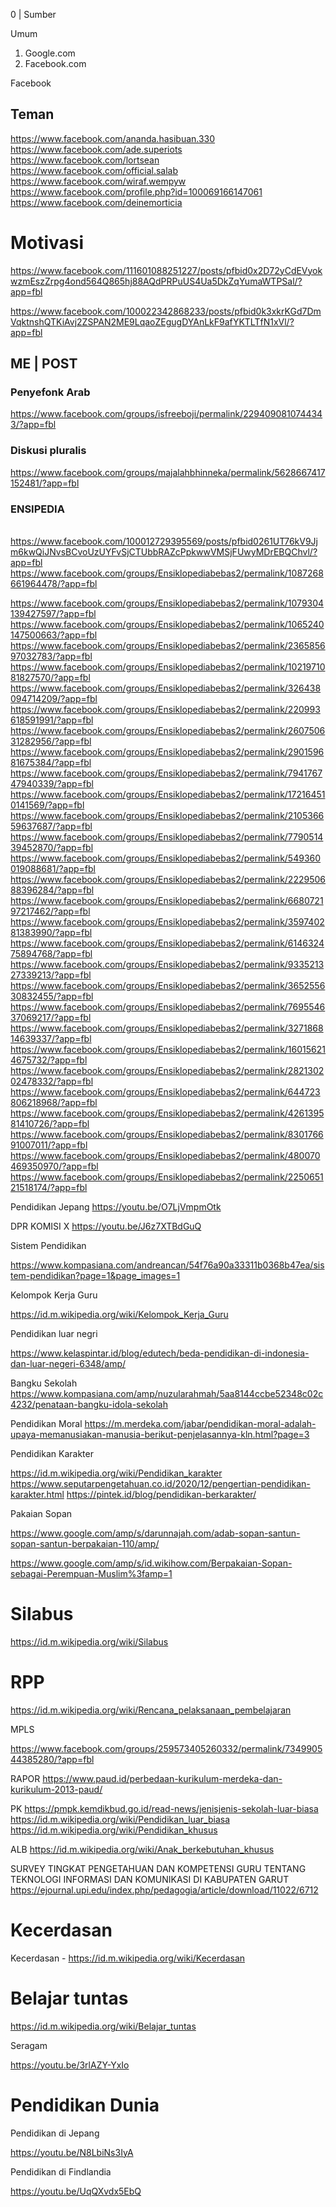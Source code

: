 0 | Sumber

Umum
1. Google.com
2. Facebook.com

Facebook

## Teman

https://www.facebook.com/ananda.hasibuan.330
https://www.facebook.com/ade.superiots
https://www.facebook.com/lortsean
https://www.facebook.com/official.salab
https://www.facebook.com/wiraf.wempyw
https://www.facebook.com/profile.php?id=100069166147061
https://www.facebook.com/deinemorticia


# Motivasi
https://www.facebook.com/111601088251227/posts/pfbid0x2D72yCdEVyokwzmEszZrpg4ond564Q865hj88AQdPRPuUS4Ua5DkZqYumaWTPSal/?app=fbl

https://www.facebook.com/100022342868233/posts/pfbid0k3xkrKGd7DmVqktnshQTKiAvj2ZSPAN2ME9LqaoZEgugDYAnLkF9afYKTLTfN1xVl/?app=fbl

## ME | POST

### Penyefonk Arab
https://www.facebook.com/groups/isfreeboji/permalink/2294090810744343/?app=fbl

### Diskusi pluralis

https://www.facebook.com/groups/majalahbhinneka/permalink/5628667417152481/?app=fbl


### ENSIPEDIA
  https://www.facebook.com/100012729395569/posts/pfbid0261UT76kV9Jjm6kwQiJNvsBCvoUzUYFvSjCTUbbRAZcPpkwwVMSjFUwyMDrEBQChvl/?app=fbl
  https://www.facebook.com/groups/Ensiklopediabebas2/permalink/1087268661964478/?app=fbl
  

https://www.facebook.com/groups/Ensiklopediabebas2/permalink/1079304139427597/?app=fbl
https://www.facebook.com/groups/Ensiklopediabebas2/permalink/1065240147500663/?app=fbl
https://www.facebook.com/groups/Ensiklopediabebas2/permalink/236585697032783/?app=fbl
https://www.facebook.com/groups/Ensiklopediabebas2/permalink/1021971081827570/?app=fbl
https://www.facebook.com/groups/Ensiklopediabebas2/permalink/326438094714209/?app=fbl
https://www.facebook.com/groups/Ensiklopediabebas2/permalink/220993618591991/?app=fbl
https://www.facebook.com/groups/Ensiklopediabebas2/permalink/260750631282956/?app=fbl
https://www.facebook.com/groups/Ensiklopediabebas2/permalink/290159681675384/?app=fbl
https://www.facebook.com/groups/Ensiklopediabebas2/permalink/794176747940339/?app=fbl
https://www.facebook.com/groups/Ensiklopediabebas2/permalink/172164510141569/?app=fbl
https://www.facebook.com/groups/Ensiklopediabebas2/permalink/210536659637687/?app=fbl
https://www.facebook.com/groups/Ensiklopediabebas2/permalink/779051439452870/?app=fbl
https://www.facebook.com/groups/Ensiklopediabebas2/permalink/549360019088681/?app=fbl
https://www.facebook.com/groups/Ensiklopediabebas2/permalink/222950688396284/?app=fbl
https://www.facebook.com/groups/Ensiklopediabebas2/permalink/668072197217462/?app=fbl
https://www.facebook.com/groups/Ensiklopediabebas2/permalink/359740281383990/?app=fbl
https://www.facebook.com/groups/Ensiklopediabebas2/permalink/614632475894768/?app=fbl
https://www.facebook.com/groups/Ensiklopediabebas2/permalink/933521327339213/?app=fbl
https://www.facebook.com/groups/Ensiklopediabebas2/permalink/365255630832455/?app=fbl
https://www.facebook.com/groups/Ensiklopediabebas2/permalink/769554637069217/?app=fbl
https://www.facebook.com/groups/Ensiklopediabebas2/permalink/327186814639337/?app=fbl
https://www.facebook.com/groups/Ensiklopediabebas2/permalink/160156214675732/?app=fbl
https://www.facebook.com/groups/Ensiklopediabebas2/permalink/282130202478332/?app=fbl
https://www.facebook.com/groups/Ensiklopediabebas2/permalink/644723806218968/?app=fbl
https://www.facebook.com/groups/Ensiklopediabebas2/permalink/426139581410726/?app=fbl
https://www.facebook.com/groups/Ensiklopediabebas2/permalink/830176691007011/?app=fbl
https://www.facebook.com/groups/Ensiklopediabebas2/permalink/480070469350970/?app=fbl
https://www.facebook.com/groups/Ensiklopediabebas2/permalink/225065121518174/?app=fbl


Pendidikan Jepang
https://youtu.be/O7LjVmpmOtk

DPR KOMISI X
https://youtu.be/J6z7XTBdGuQ

Sistem Pendidikan

https://www.kompasiana.com/andreancan/54f76a90a33311b0368b47ea/sistem-pendidikan?page=1&page_images=1

Kelompok Kerja Guru

https://id.m.wikipedia.org/wiki/Kelompok_Kerja_Guru

Pendidikan luar negri

https://www.kelaspintar.id/blog/edutech/beda-pendidikan-di-indonesia-dan-luar-negeri-6348/amp/


Bangku Sekolah
https://www.kompasiana.com/amp/nuzularahmah/5aa8144ccbe52348c02c4232/penataan-bangku-idola-sekolah

Pendidikan Moral
https://m.merdeka.com/jabar/pendidikan-moral-adalah-upaya-memanusiakan-manusia-berikut-penjelasannya-kln.html?page=3

Pendidikan Karakter

https://id.m.wikipedia.org/wiki/Pendidikan_karakter
https://www.seputarpengetahuan.co.id/2020/12/pengertian-pendidikan-karakter.html
https://pintek.id/blog/pendidikan-berkarakter/

Pakaian Sopan

https://www.google.com/amp/s/darunnajah.com/adab-sopan-santun-sopan-santun-berpakaian-110/amp/

https://www.google.com/amp/s/id.wikihow.com/Berpakaian-Sopan-sebagai-Perempuan-Muslim%3famp=1

# Silabus

https://id.m.wikipedia.org/wiki/Silabus

# RPP

https://id.m.wikipedia.org/wiki/Rencana_pelaksanaan_pembelajaran

MPLS

https://www.facebook.com/groups/259573405260332/permalink/734990544385280/?app=fbl

RAPOR
https://www.paud.id/perbedaan-kurikulum-merdeka-dan-kurikulum-2013-paud/

PK
https://pmpk.kemdikbud.go.id/read-news/jenisjenis-sekolah-luar-biasa
https://id.m.wikipedia.org/wiki/Pendidikan_luar_biasa
https://id.m.wikipedia.org/wiki/Pendidikan_khusus

ALB
https://id.m.wikipedia.org/wiki/Anak_berkebutuhan_khusus

SURVEY TINGKAT PENGETAHUAN DAN KOMPETENSI GURU 
TENTANG TEKNOLOGI INFORMASI DAN KOMUNIKASI DI 
KABUPATEN GARUT
https://ejournal.upi.edu/index.php/pedagogia/article/download/11022/6712
# Kecerdasan

Kecerdasan - https://id.m.wikipedia.org/wiki/Kecerdasan

# Belajar tuntas
https://id.m.wikipedia.org/wiki/Belajar_tuntas

Seragam

https://youtu.be/3rlAZY-YxIo

# Pendidikan Dunia

Pendidikan di Jepang

https://youtu.be/N8LbiNs3IyA

Pendidikan di Findlandia

https://youtu.be/UqQXvdx5EbQ
